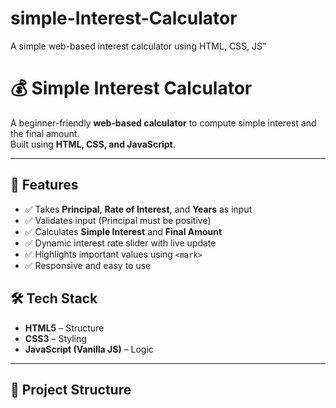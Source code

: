 # simple-Interest-Calculator
A simple web-based interest calculator using HTML, CSS, JS”



# 💰 Simple Interest Calculator

A beginner-friendly **web-based calculator** to compute simple interest and the final amount.  
Built using **HTML, CSS, and JavaScript**.

---

## 🚀 Features
- ✅ Takes **Principal**, **Rate of Interest**, and **Years** as input  
- ✅ Validates input (Principal must be positive)  
- ✅ Calculates **Simple Interest** and **Final Amount**  
- ✅ Dynamic interest rate slider with live update  
- ✅ Highlights important values using `<mark>`  
- ✅ Responsive and easy to use  


## 🛠️ Tech Stack
- **HTML5** – Structure  
- **CSS3** – Styling  
- **JavaScript (Vanilla JS)** – Logic  

---

## 📂 Project Structure
